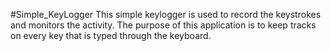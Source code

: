 #Simple_KeyLogger
This simple keylogger is used to record the keystrokes and monitors the activity. 
The purpose of this application is to keep tracks on every key that is typed through the keyboard.
